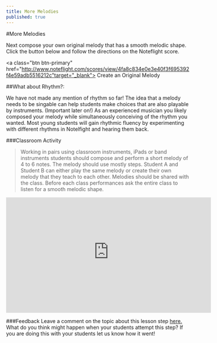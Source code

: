 ```yaml
---
title: More Melodies
published: true
---
```


#More Melodies

Next compose your own original melody that has a smooth melodic shape. Click the button below and follow the directions on the Noteflight score.  

<a class="btn btn-primary" href="http://www.noteflight.com/scores/view/4fa8c834e0e3e40f3f695392f4e59adb5516212c"target="_blank"><i class="fa fa-music"></i> Create an Original Melody</a>


##What about Rhythm?:

We have not made any mention of rhythm so far! The idea that a melody needs to be singable can help students make choices that are also playable by instruments. (Important later on!) As an experienced musician you likely composed your melody while simultaneously conceiving of the rhythm you wanted. Most young students will gain rhythmic fluency by experimenting with different rhythms in Notelfight and hearing them back. 


###Classroom Activity
>Working in pairs using classroom instruments, iPads or band instruments students should compose and perform a short melody of 4 to 6 notes. The melody should use mostly steps. Student A and Student B can either play the same melody or create their own melody that they teach to each other. Melodies should be shared with the class. Before each class performances ask the entire class to listen for a smooth melodic shape. 

<iframe width="560" height="315" src="https://threering-artifacts.s3.amazonaws.com/9ABBAA35-5448-4979-AD61-CCB083C1672A.mp4" frameborder="0" allowfullscreen></iframe>



###Feedback
Leave a comment on the topic about this lesson step [here.](http://discourse.yciw.net/t/creating-a-singable-memorable-melody/24?u=matt) What do you think might happen when your students attempt this step? If you are doing this with your students let us know how it went!



